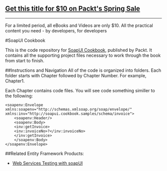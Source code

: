 ## [Get this title for $10 on Packt's Spring Sale](https://www.packt.com/B03619?utm_source=github&utm_medium=packt-github-repo&utm_campaign=spring_10_dollar_2022)
-----
For a limited period, all eBooks and Videos are only $10. All the practical content you need \- by developers, for developers

#SoapUI Cookbook

This is the code repository for [SoapUI Cookbook](https://www.packtpub.com/web-development/soapui-cookbook?utm_source=github&utm_medium=repository&utm_campaign=9781784394219), published by Packt. It contains all the supporting project files necessary to work through the book from start to finish.

##Instructions and Navigation
All of the code is organized into folders. Each folder starts with Chapter followed by Chapter Number. For example, Chapter1.

Each Chapter contains code files. You will see code something similler to the following:
```
<soapenv:Envelope xmlns:soapenv="http://schemas.xmlsoap.org/soap/envelope/" xmlns:inv="http://soapui.cookbook.samples/schema/invoice">
    <soapenv:Header/>
    <soapenv:Body>
    <inv:getInvoice>
    <inv:invoiceNo>?</inv:invoiceNo>
    </inv:getInvoice>
    </soapenv:Body>
</soapenv:Envelope>
```

##Related Entity Framework Products:
* [Web Services Testing with soapUI](https://www.packtpub.com/web-development/web-services-testing-soapui?utm_source=github&utm_medium=repository&utm_campaign=9781849515665)